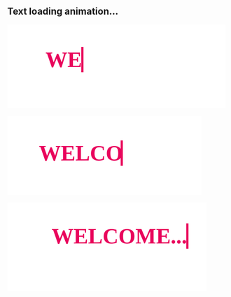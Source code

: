 ## Text loading animation...


![output1](images/output1.png)

![output2](images/output2.png)

![output3](images/output3.png)